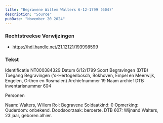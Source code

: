 ```yaml
---
title: "Begravene Willem Walters 6-12-1799 (604)"
description: "Source"
pubDate: "November 20 2024"
---
```


### Rechtstreekse Verwijzingen
- https://hdl.handle.net/21.12121/193998599

### Tekst
Identificatie NT000384329
Datum 6/12/1799
Soort Begravingen (DTB)
Toegang Begravingen ('s-Hertogenbosch, Bokhoven, Empel en Meerwijk, Engelen, Orthen en Rosmalen)
Archiefnummer 19
Naam archief DTB
inventarisnummer 604

Personen  

Naam:  Walters, Willem
Rol:  Begravene
Soldaatkind:  0
Opmerking:  Ouderdom: onbekend. Doodsoorzaak: beroerte. DTB 607: Wijnand Walters, 23 jaar, geboren alhier.